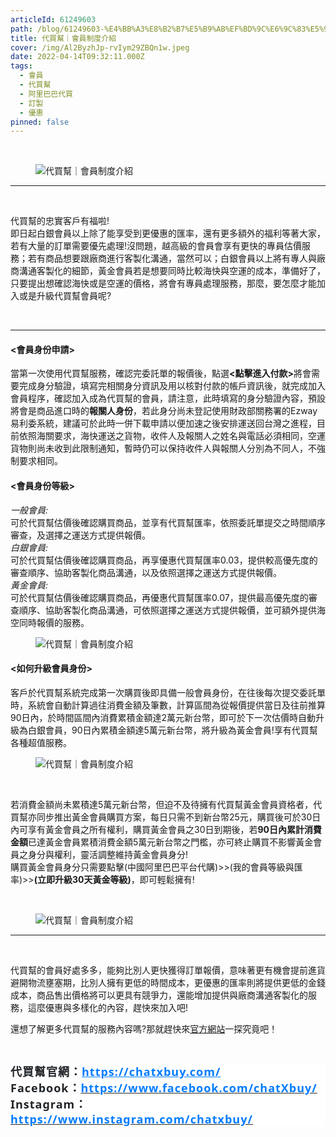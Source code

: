 ```yaml
---
articleId: 61249603
path: /blog/61249603-%E4%BB%A3%E8%B2%B7%E5%B9%AB%EF%BD%9C%E6%9C%83%E5%93%A1%E5%88%B6%E5%BA%A6%E4%BB%8B%E7%B4%B9
title: 代買幫｜會員制度介紹
cover: /img/Al2ByzhJp-rvIym29ZBQn1w.jpeg
date: 2022-04-14T09:32:11.000Z
tags:
  - 會員
  - 代買幫
  - 阿里巴巴代買
  - 訂製
  - 優惠
pinned: false
---
```

  <section class="section section--body" name="24fd">
<div class="section-divider">&nbsp;</div>

<div class="section-content">
<div class="section-inner sectionLayout--insetColumn">
<figure class="graf graf--figure" name="9ce5"><img alt="代買幫｜會員制度介紹" class="graf-image" data-height="1170" data-image-id="1*l2ByzhJp-rvIym29ZBQn1w.jpeg" data-is-featured="true" data-width="2222" src="/img/1*l2ByzhJp-rvIym29ZBQn1w.jpeg" title="代買幫｜會員制度介紹"></figure>

<hr>
<p class="graf graf--p" name="6b75">&nbsp;</p>

<p class="graf graf--p" name="6b75">代買幫的忠實客戶有福啦!<br>
即日起白銀會員以上除了能享受到更優惠的匯率，還有更多額外的福利等著大家，若有大量的訂單需要優先處理!沒問題，越高級的會員會享有更快的專員估價服務；若有商品想要跟廠商進行客製化溝通，當然可以；白銀會員以上將有專人與廠商溝通客製化的細節，黃金會員若是想要同時比較海快與空運的成本，準備好了，只要提出想確認海快或是空運的價格，將會有專員處理服務，那麼，要怎麼才能加入或是升級代買幫會員呢?</p>

<p class="graf graf--p" name="6b75">&nbsp;</p>
</div>
</div>
</section>

<section class="section section--body" name="6bd7">
<div class="section-divider">
<hr class="section-divider"></div>

<div class="section-content">
<div class="section-inner sectionLayout--insetColumn">
<h4 class="graf graf--h4" name="534e"><strong class="markup--h4-strong markup--strong">&lt;會員身份申請&gt;</strong></h4>

<p>當第一次使用代買幫服務，確認完委託單的報價後，點選<strong class="markup--p-strong markup--strong">&lt;點擊進入付款&gt;</strong>將會需要完成身分驗證，填寫完相關身分資訊及用以核對付款的帳戶資訊後，就完成加入會員程序，確認加入成為代買幫的會員，請注意，此時填寫的身分驗證內容，預設將會是商品進口時的<strong class="markup--p-strong markup--strong">報關人身份</strong>，若此身分尚未登記使用財政部關務署的Ezway易利委系統，建議可於此時一併下載申請以便加速之後安排運送回台灣之進程，目前依照海關要求，海快運送之貨物，收件人及報關人之姓名與電話必須相同，空運貨物則尚未收到此限制通知，暫時仍可以保持收件人與報關人分別為不同人，不強制要求相同。</p>

<h4 class="graf graf--h4" name="7425"><strong class="markup--h4-strong markup--strong">&lt;會員身份等級&gt;</strong></h4>

<p class="graf graf--p" name="3d6b"><em class="markup--em markup--p-em">一般會員:</em><br>
可於代買幫估價後確認購買商品，並享有代買幫匯率，依照委託單提交之時間順序審查，及選擇之運送方式提供報價。<br>
<em class="markup--em markup--p-em">白銀會員:</em><br>
可於代買幫估價後確認購買商品，再享優惠代買幫匯率0.03，提供較高優先度的審查順序、協助客製化商品溝通，以及依照選擇之運送方式提供報價。<br>
<em class="markup--em markup--p-em">黃金會員:</em><br>
可於代買幫估價後確認購買商品，再優惠代買幫匯率0.07，提供最高優先度的審查順序、協助客製化商品溝通，可依照選擇之運送方式提供報價，並可額外提供海空同時報價的服務。</p>

<figure class="graf graf--figure" name="6867"><img alt="代買幫｜會員制度介紹" class="graf-image" data-height="3384" data-image-id="1*Xl6JmhB99BzYrYUmIRxBWA.png" data-width="1563" src="/img/1*Xl6JmhB99BzYrYUmIRxBWA.png" title="代買幫｜會員制度介紹"></figure>

<h4 class="graf graf--h4" name="e3e0"><strong>&lt;如何升級會員身份&gt;</strong></h4>

<p class="graf graf--p" name="a463">客戶於代買幫系統完成第一次購買後即具備一般會員身份，在往後每次提交委託單時，系統會自動計算過往消費金額及筆數，計算區間為從報價提供當日及往前推算90日內，於時間區間內消費累積金額達2萬元新台幣，即可於下一次估價時自動升級為白銀會員，90日內累積金額達5萬元新台幣，將升級為黃金會員!享有代買幫各種超值服務。</p>

<figure class="graf graf--figure" name="ce1f"><img alt="代買幫｜會員制度介紹" class="graf-image" data-height="2692" data-image-id="1*PXv8kNg2eJELMlcyH4RqGA.png" data-width="1563" src="/img/1*PXv8kNg2eJELMlcyH4RqGA.png" title="代買幫｜會員制度介紹"></figure>

<p class="graf graf--p" name="dccc">&nbsp;</p>

<p class="graf graf--p" name="dccc">若消費金額尚未累積達5萬元新台幣，但迫不及待擁有代買幫黃金會員資格者，代買幫亦同步推出黃金會員購買方案，每日只需不到新台幣25元，購買後可於30日內可享有黃金會員之所有權利，購買黃金會員之30日到期後，若<strong class="markup--p-strong markup--strong">90日內累計消費金額</strong>已達黃金會員累積消費金額5萬元新台幣之門檻，亦可終止購買不影響黃金會員之身分與權利，靈活調整維持黃金會員身分!<br>
購買黃金會員身分只需要點擊(中國阿里巴巴平台代購)&gt;&gt;(我的會員等級與匯率)&gt;&gt;<strong class="markup--p-strong markup--strong">(立即升級30天黃金等級)</strong>，即可輕鬆擁有!</p>

<p class="graf graf--p" name="dccc">&nbsp;</p>

<figure class="graf graf--figure" name="616a">
<p><img alt="代買幫｜會員制度介紹" class="graf-image" data-height="2364" data-image-id="1*v1pea-fD_Ryf912iulKf4Q.png" data-width="3216" src="/img/1*v1pea-fD_Ryf912iulKf4Q.png" title="代買幫｜會員制度介紹"></p>
</figure>
</div>
</div>
</section>

<section class="section section--body" name="63f6">
<div class="section-content">
<div class="section-inner sectionLayout--insetColumn">
<hr>
<p class="graf graf--p" name="c4c6">&nbsp;</p>

<p class="graf graf--p" name="c4c6">代買幫的會員好處多多，能夠比別人更快獲得訂單報價，意味著更有機會提前進貨避開物流壅塞期，比別人擁有更低的時間成本，更優惠的匯率則將提供更低的金錢成本，商品售出價格將可以更具有競爭力，還能增加提供與廠商溝通客製化的服務，這麼優惠與多樣化的內容，趕快來加入吧!</p>

<p class="graf graf--p" name="c4c6">還想了解更多代買幫的服務內容嗎?那就趕快來<a href="https://chatxbuy.com/" target="_blank">官方網站</a>一探究竟吧！</p>

<p class="graf graf--p" name="c4c6">&nbsp;</p>

<h2 style="margin: 0.5em 0px; padding: 0px; border: 0px; font-style: normal; font-variant-ligatures: normal; font-variant-caps: normal; font-variant-numeric: inherit; font-variant-east-asian: inherit; font-variant-alternates: inherit; font-variant-position: inherit; font-weight: 700; font-stretch: inherit; font-size: 1.3rem; line-height: inherit; font-family: &quot;Noto Sans TC&quot;, 微軟正黑體, sans-serif; font-optical-sizing: inherit; font-kerning: inherit; font-feature-settings: inherit; font-variation-settings: inherit; vertical-align: baseline; color: rgb(40, 40, 40); letter-spacing: 1px; orphans: 2; text-align: start; text-indent: 0px; text-transform: none; widows: 2; word-spacing: 0px; -webkit-text-stroke-width: 0px; white-space: normal; background-color: rgb(255, 255, 255); text-decoration-thickness: initial; text-decoration-style: initial; text-decoration-color: initial;"><strong style="-webkit-text-stroke-width:0px; background-color:rgb(255, 255, 255); border:0px; color:rgb(52, 52, 52); font-family:noto sans tc,微軟正黑體,sans-serif; font-feature-settings:inherit; font-kerning:inherit; font-optical-sizing:inherit; font-size:18px; font-stretch:inherit; font-style:normal; font-variant-alternates:inherit; font-variant-caps:normal; font-variant-east-asian:inherit; font-variant-ligatures:normal; font-variant-numeric:inherit; font-variant-position:inherit; font-variation-settings:inherit; font-weight:700; letter-spacing:1px; line-height:inherit; margin:0px; orphans:2; padding:0px; text-align:start; text-decoration-color:initial; text-decoration-style:initial; text-decoration-thickness:initial; text-indent:0px; text-transform:none; vertical-align:baseline; white-space:normal; widows:2; word-spacing:0px"><span style="background:white; border:0px; font:inherit; margin:0px; padding:0px; vertical-align:baseline"><span style="border:0px; color:rgb(33, 37, 41); font:inherit; margin:0px; padding:0px; vertical-align:baseline"><span style="border:0px; font-family:新細明體,serif; font-feature-settings:inherit; font-kerning:inherit; font-optical-sizing:inherit; font-size:inherit; font-stretch:inherit; font-style:inherit; font-variant:inherit; font-variation-settings:inherit; font-weight:inherit; line-height:inherit; margin:0px; padding:0px; vertical-align:baseline">代買幫官網：</span></span></span></strong><strong style="-webkit-text-stroke-width:0px; background-color:rgb(255, 255, 255); border:0px; color:rgb(52, 52, 52); font-family:noto sans tc,微軟正黑體,sans-serif; font-feature-settings:inherit; font-kerning:inherit; font-optical-sizing:inherit; font-size:18px; font-stretch:inherit; font-style:normal; font-variant-alternates:inherit; font-variant-caps:normal; font-variant-east-asian:inherit; font-variant-ligatures:normal; font-variant-numeric:inherit; font-variant-position:inherit; font-variation-settings:inherit; font-weight:700; letter-spacing:1px; line-height:inherit; margin:0px; orphans:2; padding:0px; text-align:start; text-decoration-color:initial; text-decoration-style:initial; text-decoration-thickness:initial; text-indent:0px; text-transform:none; vertical-align:baseline; white-space:normal; widows:2; word-spacing:0px"><span style="background:white; border:0px; font:inherit; margin:0px; padding:0px; vertical-align:baseline"><span style="border:0px; color:rgb(0, 123, 255); font:inherit; margin:0px; padding:0px; vertical-align:baseline"><span style="border:0px; font-family:segoe ui,sans-serif; font-feature-settings:inherit; font-kerning:inherit; font-optical-sizing:inherit; font-size:inherit; font-stretch:inherit; font-style:inherit; font-variant:inherit; font-variation-settings:inherit; font-weight:inherit; line-height:inherit; margin:0px; padding:0px; vertical-align:baseline"><a data-href="https://chatxbuy.weebly.com/" href="https://chatxbuy.weebly.com/" rel="nofollow ugc noreferrer noopener" style="margin: 0px; padding: 0px; border: 0px; font-style: inherit; font-variant-ligatures: normal; font-variant-caps: normal; font-variant-numeric: inherit; font-variant-east-asian: inherit; font-variant-alternates: inherit; font-variant-position: inherit; font-weight: inherit; font-stretch: inherit; font-size: inherit; line-height: inherit; font-family: inherit; font-optical-sizing: inherit; font-kerning: inherit; font-feature-settings: inherit; font-variation-settings: inherit; vertical-align: baseline; color: var(--primary-color); text-decoration: underline; box-sizing: border-box; orphans: 2; widows: 2; -webkit-text-stroke-width: 0px; word-spacing: 0px;"><span style="border:0px; font:inherit; margin:0px; padding:0px; text-decoration:none; vertical-align:baseline"><span style="border:0px; color:rgb(0, 123, 255); font:inherit; margin:0px; padding:0px; vertical-align:baseline">https://chatxbuy.com/</span></span></a></span></span></span></strong><br style="color: rgb(52, 52, 52); font-family: &quot;Noto Sans TC&quot;, 微軟正黑體, sans-serif; font-size: 18px; font-style: normal; font-variant-ligatures: normal; font-variant-caps: normal; font-weight: 400; letter-spacing: 1px; orphans: 2; text-align: start; text-indent: 0px; text-transform: none; widows: 2; word-spacing: 0px; -webkit-text-stroke-width: 0px; white-space: normal; background-color: rgb(255, 255, 255); text-decoration-thickness: initial; text-decoration-style: initial; text-decoration-color: initial;">
<span style="-webkit-text-stroke-width:0px; background-color:rgb(255, 255, 255); border:0px; color:rgb(33, 37, 41); font-family:noto sans tc,微軟正黑體,sans-serif; font-feature-settings:inherit; font-kerning:inherit; font-optical-sizing:inherit; font-size:18px; font-stretch:inherit; font-style:normal; font-variant-alternates:inherit; font-variant-caps:normal; font-variant-east-asian:inherit; font-variant-ligatures:normal; font-variant-numeric:inherit; font-variant-position:inherit; font-variation-settings:inherit; font-weight:400; letter-spacing:1px; line-height:inherit; margin:0px; orphans:2; padding:0px; text-align:start; text-decoration-color:initial; text-decoration-style:initial; text-decoration-thickness:initial; text-indent:0px; text-transform:none; vertical-align:baseline; white-space:normal; widows:2; word-spacing:0px"><span style="border:0px; font-family:segoe ui,sans-serif; font-feature-settings:inherit; font-kerning:inherit; font-optical-sizing:inherit; font-size:inherit; font-stretch:inherit; font-style:inherit; font-variant:inherit; font-variation-settings:inherit; font-weight:inherit; line-height:inherit; margin:0px; padding:0px; vertical-align:baseline"><strong style="-webkit-text-stroke-width:0px; border:0px; box-sizing:border-box; font-family:inherit; font-feature-settings:inherit; font-kerning:inherit; font-optical-sizing:inherit; font-size:inherit; font-stretch:inherit; font-style:inherit; font-variant-alternates:inherit; font-variant-caps:normal; font-variant-east-asian:inherit; font-variant-ligatures:normal; font-variant-numeric:inherit; font-variant-position:inherit; font-variation-settings:inherit; font-weight:700; line-height:inherit; margin:0px; orphans:2; padding:0px; text-decoration-style:initial; text-decoration-thickness:initial; vertical-align:baseline; widows:2; word-spacing:0px"><span style="background:white; border:0px; font:inherit; margin:0px; padding:0px; vertical-align:baseline"><span style="border:0px; font-family:segoe ui,sans-serif; font-feature-settings:inherit; font-kerning:inherit; font-optical-sizing:inherit; font-size:inherit; font-stretch:inherit; font-style:inherit; font-variant:inherit; font-variation-settings:inherit; font-weight:inherit; line-height:inherit; margin:0px; padding:0px; vertical-align:baseline">Facebook</span></span></strong></span></span><strong style="-webkit-text-stroke-width:0px; background-color:rgb(255, 255, 255); border:0px; color:rgb(52, 52, 52); font-family:noto sans tc,微軟正黑體,sans-serif; font-feature-settings:inherit; font-kerning:inherit; font-optical-sizing:inherit; font-size:18px; font-stretch:inherit; font-style:normal; font-variant-alternates:inherit; font-variant-caps:normal; font-variant-east-asian:inherit; font-variant-ligatures:normal; font-variant-numeric:inherit; font-variant-position:inherit; font-variation-settings:inherit; font-weight:700; letter-spacing:1px; line-height:inherit; margin:0px; orphans:2; padding:0px; text-align:start; text-decoration-color:initial; text-decoration-style:initial; text-decoration-thickness:initial; text-indent:0px; text-transform:none; vertical-align:baseline; white-space:normal; widows:2; word-spacing:0px"><span style="background:white; border:0px; font:inherit; margin:0px; padding:0px; vertical-align:baseline"><span style="border:0px; color:rgb(33, 37, 41); font:inherit; margin:0px; padding:0px; vertical-align:baseline"><span style="border:0px; font-family:新細明體,serif; font-feature-settings:inherit; font-kerning:inherit; font-optical-sizing:inherit; font-size:inherit; font-stretch:inherit; font-style:inherit; font-variant:inherit; font-variation-settings:inherit; font-weight:inherit; line-height:inherit; margin:0px; padding:0px; vertical-align:baseline">：</span></span></span></strong><a data-href="https://www.facebook.com/chatXbuy/" href="https://www.facebook.com/chatXbuy/" rel="nofollow ugc noreferrer noopener" style="margin: 0px; padding: 0px; border: 0px; font-style: normal; font-variant-ligatures: normal; font-variant-caps: normal; font-variant-numeric: inherit; font-variant-east-asian: inherit; font-variant-alternates: inherit; font-variant-position: inherit; font-weight: 400; font-stretch: inherit; font-size: 18px; line-height: inherit; font-family: &quot;Noto Sans TC&quot;, 微軟正黑體, sans-serif; font-optical-sizing: inherit; font-kerning: inherit; font-feature-settings: inherit; font-variation-settings: inherit; vertical-align: baseline; color: var(--primary-color); text-decoration: underline; letter-spacing: 1px; orphans: 2; text-align: start; text-indent: 0px; text-transform: none; widows: 2; word-spacing: 0px; -webkit-text-stroke-width: 0px; white-space: normal; background-color: rgb(255, 255, 255); box-sizing: border-box;" target="_blank"><strong style="border:0px; box-sizing:border-box; font-family:inherit; font-feature-settings:inherit; font-kerning:inherit; font-optical-sizing:inherit; font-size:inherit; font-stretch:inherit; font-style:inherit; font-variant:inherit; font-variation-settings:inherit; font-weight:700; line-height:inherit; margin:0px; padding:0px; vertical-align:baseline"><span style="background:white; border:0px; font:inherit; margin:0px; padding:0px; text-decoration:none; vertical-align:baseline"><span style="border:0px; color:rgb(0, 123, 255); font:inherit; margin:0px; padding:0px; vertical-align:baseline"><span style="border:0px; font-family:segoe ui,sans-serif; font-feature-settings:inherit; font-kerning:inherit; font-optical-sizing:inherit; font-size:inherit; font-stretch:inherit; font-style:inherit; font-variant:inherit; font-variation-settings:inherit; font-weight:inherit; line-height:inherit; margin:0px; padding:0px; vertical-align:baseline">https://www.facebook.com/chatXbuy/</span></span></span></strong></a><br style="color: rgb(52, 52, 52); font-family: &quot;Noto Sans TC&quot;, 微軟正黑體, sans-serif; font-size: 18px; font-style: normal; font-variant-ligatures: normal; font-variant-caps: normal; font-weight: 400; letter-spacing: 1px; orphans: 2; text-align: start; text-indent: 0px; text-transform: none; widows: 2; word-spacing: 0px; -webkit-text-stroke-width: 0px; white-space: normal; background-color: rgb(255, 255, 255); text-decoration-thickness: initial; text-decoration-style: initial; text-decoration-color: initial; box-sizing: border-box;">
<span style="-webkit-text-stroke-width:0px; background-color:rgb(255, 255, 255); border:0px; color:rgb(33, 37, 41); font-family:noto sans tc,微軟正黑體,sans-serif; font-feature-settings:inherit; font-kerning:inherit; font-optical-sizing:inherit; font-size:18px; font-stretch:inherit; font-style:normal; font-variant-alternates:inherit; font-variant-caps:normal; font-variant-east-asian:inherit; font-variant-ligatures:normal; font-variant-numeric:inherit; font-variant-position:inherit; font-variation-settings:inherit; font-weight:400; letter-spacing:1px; line-height:inherit; margin:0px; orphans:2; padding:0px; text-align:start; text-decoration-color:initial; text-decoration-style:initial; text-decoration-thickness:initial; text-indent:0px; text-transform:none; vertical-align:baseline; white-space:normal; widows:2; word-spacing:0px"><span style="border:0px; font-family:segoe ui,sans-serif; font-feature-settings:inherit; font-kerning:inherit; font-optical-sizing:inherit; font-size:inherit; font-stretch:inherit; font-style:inherit; font-variant:inherit; font-variation-settings:inherit; font-weight:inherit; line-height:inherit; margin:0px; padding:0px; vertical-align:baseline"><strong style="-webkit-text-stroke-width:0px; border:0px; box-sizing:border-box; font-family:inherit; font-feature-settings:inherit; font-kerning:inherit; font-optical-sizing:inherit; font-size:inherit; font-stretch:inherit; font-style:inherit; font-variant-alternates:inherit; font-variant-caps:normal; font-variant-east-asian:inherit; font-variant-ligatures:normal; font-variant-numeric:inherit; font-variant-position:inherit; font-variation-settings:inherit; font-weight:700; line-height:inherit; margin:0px; orphans:2; padding:0px; text-decoration-style:initial; text-decoration-thickness:initial; vertical-align:baseline; widows:2; word-spacing:0px"><span style="background:white; border:0px; font:inherit; margin:0px; padding:0px; vertical-align:baseline"><span style="border:0px; font-family:segoe ui,sans-serif; font-feature-settings:inherit; font-kerning:inherit; font-optical-sizing:inherit; font-size:inherit; font-stretch:inherit; font-style:inherit; font-variant:inherit; font-variation-settings:inherit; font-weight:inherit; line-height:inherit; margin:0px; padding:0px; vertical-align:baseline">Instagram</span></span></strong></span></span><strong style="-webkit-text-stroke-width:0px; background-color:rgb(255, 255, 255); border:0px; color:rgb(52, 52, 52); font-family:noto sans tc,微軟正黑體,sans-serif; font-feature-settings:inherit; font-kerning:inherit; font-optical-sizing:inherit; font-size:18px; font-stretch:inherit; font-style:normal; font-variant-alternates:inherit; font-variant-caps:normal; font-variant-east-asian:inherit; font-variant-ligatures:normal; font-variant-numeric:inherit; font-variant-position:inherit; font-variation-settings:inherit; font-weight:700; letter-spacing:1px; line-height:inherit; margin:0px; orphans:2; padding:0px; text-align:start; text-decoration-color:initial; text-decoration-style:initial; text-decoration-thickness:initial; text-indent:0px; text-transform:none; vertical-align:baseline; white-space:normal; widows:2; word-spacing:0px"><span style="background:white; border:0px; font:inherit; margin:0px; padding:0px; vertical-align:baseline"><span style="border:0px; color:rgb(33, 37, 41); font:inherit; margin:0px; padding:0px; vertical-align:baseline"><span style="border:0px; font-family:新細明體,serif; font-feature-settings:inherit; font-kerning:inherit; font-optical-sizing:inherit; font-size:inherit; font-stretch:inherit; font-style:inherit; font-variant:inherit; font-variation-settings:inherit; font-weight:inherit; line-height:inherit; margin:0px; padding:0px; vertical-align:baseline">：</span></span></span></strong><a data-href="https://www.instagram.com/chatxbuy/" href="https://www.instagram.com/chatxbuy/" rel="nofollow ugc noreferrer noopener" style="margin: 0px; padding: 0px; border: 0px; font-style: normal; font-variant-ligatures: normal; font-variant-caps: normal; font-variant-numeric: inherit; font-variant-east-asian: inherit; font-variant-alternates: inherit; font-variant-position: inherit; font-weight: 400; font-stretch: inherit; font-size: 18px; line-height: inherit; font-family: &quot;Noto Sans TC&quot;, 微軟正黑體, sans-serif; font-optical-sizing: inherit; font-kerning: inherit; font-feature-settings: inherit; font-variation-settings: inherit; vertical-align: baseline; color: var(--primary-color); text-decoration: underline; letter-spacing: 1px; orphans: 2; text-align: start; text-indent: 0px; text-transform: none; widows: 2; word-spacing: 0px; -webkit-text-stroke-width: 0px; white-space: normal; background-color: rgb(255, 255, 255); box-sizing: border-box;" target="_blank"><strong style="border:0px; box-sizing:border-box; font-family:inherit; font-feature-settings:inherit; font-kerning:inherit; font-optical-sizing:inherit; font-size:inherit; font-stretch:inherit; font-style:inherit; font-variant:inherit; font-variation-settings:inherit; font-weight:700; line-height:inherit; margin:0px; padding:0px; vertical-align:baseline"><span style="background:white; border:0px; font:inherit; margin:0px; padding:0px; text-decoration:none; vertical-align:baseline"><span style="border:0px; color:rgb(0, 123, 255); font:inherit; margin:0px; padding:0px; vertical-align:baseline"><span style="border:0px; font-family:segoe ui,sans-serif; font-feature-settings:inherit; font-kerning:inherit; font-optical-sizing:inherit; font-size:inherit; font-stretch:inherit; font-style:inherit; font-variant:inherit; font-variation-settings:inherit; font-weight:inherit; line-height:inherit; margin:0px; padding:0px; vertical-align:baseline">https://www.instagram.com/chatxbuy/</span></span></span></strong></a></h2>
</div>
</div>
</section>

  